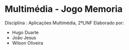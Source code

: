 # Multimédia - Jogo Memoria
Disciplina : Aplicações Multimédia, 2ºLINF
Elaborado por:
* Hugo Duarte
* João Jesus
* Wilson Oliveira
